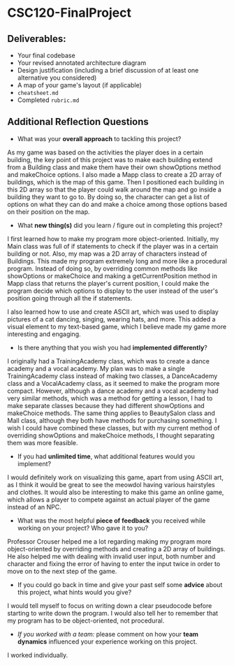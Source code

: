 # CSC120-FinalProject

## Deliverables:
 - Your final codebase
 - Your revised annotated architecture diagram
 - Design justification (including a brief discussion of at least one alternative you considered)
 - A map of your game's layout (if applicable)
 - `cheatsheet.md`
 - Completed `rubric.md`
  
## Additional Reflection Questions
 - What was your **overall approach** to tackling this project?

As my game was based on the activities the player does in a certain building, the key point of this project was to make each building extend from a Building class and make them have their own showOptions method and makeChoice options. I also made a Mapp class to create a 2D array of buildings, which is the map of this game. Then I positioned each building in this 2D array so that the player could walk around the map and go inside a building they want to go to. By doing so, the character can get a list of options on what they can do and make a choice among those options based on their position on the map.

 - What **new thing(s)** did you learn / figure out in completing this project?

I first learned how to make my program more object-oriented. Initially, my Main class was full of if statements to check if the player was in a certain building or not. Also, my map was a 2D array of characters instead of Buildings. This made my program extremely long and more like a procedural program. Instead of doing so, by overriding common methods like showOptions or makeChoice and making a getCurrentPosition method in Mapp class that returns the player's current position, I could make the program decide which options to display to the user instead of the user's position going through all the if statements. 

I also learned how to use and create ASCII art, which was used to display pictures of a cat dancing, singing, wearing hats, and more. This added a visual element to my text-based game, which I believe made my game more interesting and engaging. 

 - Is there anything that you wish you had **implemented differently**?

 I originally had a TrainingAcademy class, which was to create a dance academy and a vocal academy. My plan was to make a single TrainingAcademy class instead of making two classes, a DanceAcademy class and a VocalAcademy class, as it seemed to make the program more compact. However, although a dance academy and a vocal academy had very similar methods, which was a method for getting a lesson, I had to make separate classes because they had different showOptions and makeChoice methods. The same thing applies to BeautySalon class and Mall class, although they both have methods for purchasing something. I wish I could have combined these classes, but with my current method of overriding showOptions and makeChoice methods, I thought separating them was more feasible. 

 - If you had **unlimited time**, what additional features would you implement?

 I would definitely work on visualizing this game, apart from using ASCII art, as I think it would be great to see the meowdol having various hairstyles and clothes. It would also be interesting to make this game an online game, which allows a player to compete against an actual player of the game instead of an NPC.

 - What was the most helpful **piece of feedback** you received while working on your project? Who gave it to you?

 Professor Crouser helped me a lot regarding making my program more object-oriented by overriding methods and creating a 2D array of buildings. He also helped me with dealing with invalid user input, both number and character and fixing the error of having to enter the input twice in order to move on to the next step of the game. 

 - If you could go back in time and give your past self some **advice** about this project, what hints would you give?

 I would tell myself to focus on writing down a clear pseudocode before starting to write down the program. I would also tell her to remember that my program has to be object-oriented, not procedural. 

 - _If you worked with a team:_ please comment on how your **team dynamics** influenced your experience working on this project.

 I worked individually.